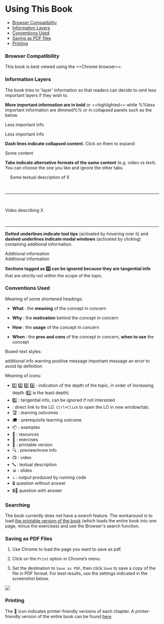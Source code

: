 <link rel="stylesheet" href="{{baseUrl}}/css/textbook.css">

<div class="website-content">

# Using This Book

* [Browser Compatibility](#browsers)
* [Information Layers](#layers)
* [Conventions Used](#conventions)
* [Saving as PDF files](#saving)
* [Printing](#printing)

<div id="browsers">

### Browser Compatibility

This book is best viewed using the ==Chrome browser==.

</div>
<div id="layers">

### Information Layers

The book tries to 'layer' information so that readers can decide to omit less important layers if they wish to. 

**More important information are in bold** or ==highlighted== while %%less important information are dimmed%% or in collapsed panels such as the below.

<panel header="%%Some less important info in a panel%%">

Less important info

</panel><p/>
<panel header="%%Some less important info in a boarder-less panel%%" type="seamless">

Less important info

</panel><p/>

**Dash lines indicate collapsed content.** Click on them to expand:

<panel type="seamless" header="%%--------------------------------------%%">

Some content

</panel><p/>

**Tabs indicate alternative formats of the same content** (e.g. video vs text). You can choose the one you like and ignore the other tabs. 

<tip-box>

<tabs> 
  <tab header=":abc:">
  
Some textual description of X

  <hr></tab>
  <tab header=":tv:">

Video describing X

  <hr></tab>
</tabs>

</tip-box>

**Dotted underlines indicate <trigger for="pop:tooltip-example">tool tips</trigger>** (activated by hovering over it) and **dashed underlines indicate <trigger for="modal:modal-example" trigger="click">modal windows</trigger>** (activated by clicking) containing additional information.

<popover id="pop:tooltip-example" title="Tooltip Example" placement="top">
  <div slot="content">
    Additional information
  </div>
</popover>

<modal title="Modal Example" id="modal:modal-example">
  Additional information
</modal>

**Sections tagged as :zero: can be ignored because they are tangential info** that are strictly not within the scope of the topic.

</div>
<div id="conventions">

### Conventions Used

Meaning of some shortened headings:

* **What** : the **meaning** of the concept in concern 

  <include name="%%Example%%" src="../refactoring/what/full.md" dynamic />

* **Why** : the **motivation** behind the concept in concern

  <include name="%%Example%%" src="../documentation/guidelines/goTopDown/why/full.md" dynamic />
  
* **How** : the **usage** of the concept in concern 

  <include name="%%Example%%" src="../refactoring/how/full.md" dynamic />
  
* **When** : the **pros and cons** of the concept in concern, **when to use** the concept 

  <include name="%%Example%%" src="../refactoring/when/full.md" dynamic />
  

Boxed-text styles:

<tip-box type="info">
    additional info
</tip-box>
<tip-box type="warning">
    warning
</tip-box>
<tip-box type="success">
    positive message
</tip-box>
<tip-box type="important">
    important message
</tip-box>
<tip-box type="wrong">
    an error to avoid
</tip-box>
<tip-box type="tip">
    tip
</tip-box>
<tip-box type="definition">
    definition
</tip-box>

Meaning of icons:

* :one: :two: :three: :four: : indication of the depth of the topic, in order of increasing depth (:one: is the least depth)
* :zero: : tangential info, can be ignored if not interested
* <span class="glyphicon glyphicon-new-window" aria-hidden="true"></span> : direct link to the LO. `Ctrl+Click` to open the LO in new window/tab.
* :trophy: : learning outcomes
* :mortar_board: : prerequisite learning outcome
* :package: : examples
* :paperclip: : resources
* :muscle: : exercises
* :scroll: : printable version
* :mag: : preview/more info
* :tv: : video
* :abc: : textual description
* :bar_chart: : slides
* :arrow_heading_down: : output produced by running code
* :lock: question without answer
* :lock::key: question with answer

</div>
<div id="searching">

### Searching

The book currently does not have a _search_ feature. The workaround is to load [the printable version of the book]({{baseUrl}}/common/print.html) (which loads the entire book into one page, minus the exercises) and use the Browser's search function.

</div>
<div id="saving">

### Saving as PDF Files

1. Use Chrome to load the page you want to save as pdf.

1. Click on the `Print` option in Chrome’s menu.

1. Set the destination to `Save as PDF`, then click `Save` to save a copy of the file in PDF format. For best results, use the settings indicated in the screenshot below.<br/>
  <img src="{{baseUrl}}/about/images/chromeSaveAsPdf.png" />

</div>
<div id="printing">
  
### Printing

The :scroll: icon indicates printer-friendly versions of each chapter. A printer-friendly version of the entire book can be found [here]({{baseUrl}}/common/print.html)

</div>

</div>
